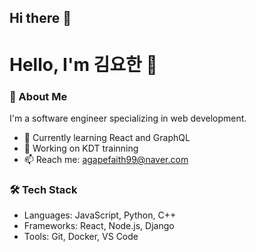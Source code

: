 ## Hi there 👋

# Hello, I'm 김요한 👋

### 🚀 About Me
I'm a software engineer specializing in web development.

- 🌱 Currently learning React and GraphQL
- 💼 Working on KDT trainning
- 📫 Reach me: agapefaith99@naver.com

### 🛠️ Tech Stack
- Languages: JavaScript, Python, C++
- Frameworks: React, Node.js, Django
- Tools: Git, Docker, VS Code
